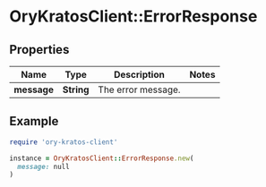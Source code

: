 # OryKratosClient::ErrorResponse

## Properties

| Name | Type | Description | Notes |
| ---- | ---- | ----------- | ----- |
| **message** | **String** | The error message. |  |

## Example

```ruby
require 'ory-kratos-client'

instance = OryKratosClient::ErrorResponse.new(
  message: null
)
```

